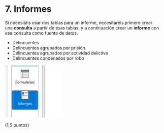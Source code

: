 # 7. Informes

Si necesitáis usar dos tablas para un informe, necesitaréis primero crear una **consulta** a partir de esas tablas, y a continuación crear un **informe** con esa consulta como fuente de datos.

- Delincuentes
- Delincuentes agrupados por prisión. 
- Delincuentes agrupados por actividad delictiva
- Delincuentes condenados por robo

![](2022-12-05-11-32-48.png)

(1,5 puntos)
